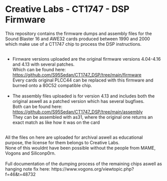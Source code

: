 # Creative Labs - CT1747 - DSP Firmware

This repository contains the firmware dumps and assembly files for the Sound Blaster 16 and AWE32 cards produced between 1990 and 2000 which make use of a CT1747 chip to process the DSP instructions.<br>
<br>
- Firnware versions uploaded are the original firmware versions 4.04-4.16 and 4.13 with several patches.<br>
  Which can be found here: https://github.com/S95Sedan/CT1747_DSP/tree/main/firmware<br>
  Every cards original PLCC44 can be replaced with this firmware and burned onto a 80C52 compatible chip.<br>
  <br>
- The assembly files uploaded is for version 4.13 and includes both the original aswell as a patched version which has several bugfixes.<br>
  Both can be found here: https://github.com/S95Sedan/CT1747_DSP/tree/main/assembly<br>
  They can be assembled with as31, where the original one returns an exact match as like how it was on the card<br>
<br>
All the files on here are uploaded for archival aswell as educational purpose, the license for them belongs to Creative Labs.<br>
None of this wouldnt have been possible without the people from MAME, Vogons and Siliconp0rn.<br>
<br>
Full documentation of the dumping process of the remaining chips aswell as hanging note fix here: https://www.vogons.org/viewtopic.php?f=46&t=48732
